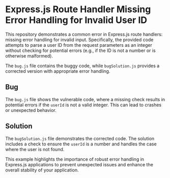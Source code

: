 # Express.js Route Handler Missing Error Handling for Invalid User ID

This repository demonstrates a common error in Express.js route handlers: missing error handling for invalid input.  Specifically, the provided code attempts to parse a user ID from the request parameters as an integer without checking for potential errors (e.g., if the ID is not a number or is otherwise malformed).

The `bug.js` file contains the buggy code, while `bugSolution.js` provides a corrected version with appropriate error handling.

## Bug

The `bug.js` file shows the vulnerable code, where a missing check results in potential errors if the `userId` is not a valid integer.  This can lead to crashes or unexpected behavior.

## Solution

The `bugSolution.js` file demonstrates the corrected code.  The solution includes a check to ensure the `userId` is a number and handles the case where the user is not found.

This example highlights the importance of robust error handling in Express.js applications to prevent unexpected issues and enhance the overall stability of your application.